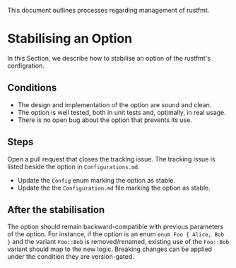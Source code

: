 This document outlines processes regarding management of rustfmt.

# Stabilising an Option

In this Section, we describe how to stabilise an option of the rustfmt's configration.

## Conditions

- The design and implementation of the option are sound and clean.
- The option is well tested, both in unit tests and, optimally, in real usage.
- There is no open bug about the option that prevents its use.

## Steps

Open a pull request that closes the tracking issue. The tracking issue is listed beside the option in `Configurations.md`.

- Update the `Config` enum marking the option as stable.
- Update the the `Configuration.md` file marking the option as stable.

## After the stabilisation

The option should remain backward-compatible with previous parameters of the option. For instance, if the option is an enum `enum Foo { Alice, Bob }` and the variant `Foo::Bob` is removed/renamed, existing use of the `Foo::Bob` variant should map to the new logic. Breaking changes can be applied under the condition they are version-gated.
